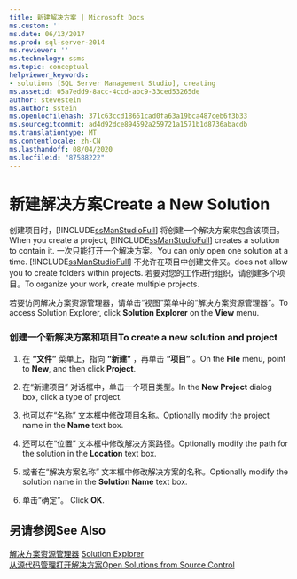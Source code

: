 ```yaml
---
title: 新建解决方案 | Microsoft Docs
ms.custom: ''
ms.date: 06/13/2017
ms.prod: sql-server-2014
ms.reviewer: ''
ms.technology: ssms
ms.topic: conceptual
helpviewer_keywords:
- solutions [SQL Server Management Studio], creating
ms.assetid: 05a7edd9-8acc-4ccd-abc9-33ced53265de
author: stevestein
ms.author: sstein
ms.openlocfilehash: 371c63ccd18661cad0fa63a19bca487ceb6f3b33
ms.sourcegitcommit: ad4d92dce894592a259721a1571b1d8736abacdb
ms.translationtype: MT
ms.contentlocale: zh-CN
ms.lasthandoff: 08/04/2020
ms.locfileid: "87588222"
---
```

# <a name="create-a-new-solution"></a><span data-ttu-id="3eaeb-102">新建解决方案</span><span class="sxs-lookup"><span data-stu-id="3eaeb-102">Create a New Solution</span></span>
  <span data-ttu-id="3eaeb-103">创建项目时，[!INCLUDE[ssManStudioFull](../../includes/ssmanstudiofull-md.md)] 将创建一个解决方案来包含该项目。</span><span class="sxs-lookup"><span data-stu-id="3eaeb-103">When you create a project, [!INCLUDE[ssManStudioFull](../../includes/ssmanstudiofull-md.md)] creates a solution to contain it.</span></span> <span data-ttu-id="3eaeb-104">一次只能打开一个解决方案。</span><span class="sxs-lookup"><span data-stu-id="3eaeb-104">You can only open one solution at a time.</span></span> [!INCLUDE[ssManStudioFull](../../includes/ssmanstudiofull-md.md)] <span data-ttu-id="3eaeb-105">不允许在项目中创建文件夹。</span><span class="sxs-lookup"><span data-stu-id="3eaeb-105">does not allow you to create folders within projects.</span></span> <span data-ttu-id="3eaeb-106">若要对您的工作进行组织，请创建多个项目。</span><span class="sxs-lookup"><span data-stu-id="3eaeb-106">To organize your work, create multiple projects.</span></span>  
  
 <span data-ttu-id="3eaeb-107">若要访问解决方案资源管理器，请单击“视图”菜单中的“解决方案资源管理器”。</span><span class="sxs-lookup"><span data-stu-id="3eaeb-107">To access Solution Explorer, click **Solution Explorer** on the **View** menu.</span></span>  
  
### <a name="to-create-a-new-solution-and-project"></a><span data-ttu-id="3eaeb-108">创建一个新解决方案和项目</span><span class="sxs-lookup"><span data-stu-id="3eaeb-108">To create a new solution and project</span></span>  
  
1.  <span data-ttu-id="3eaeb-109">在 **“文件”** 菜单上，指向 **“新建”** ，再单击 **“项目”** 。</span><span class="sxs-lookup"><span data-stu-id="3eaeb-109">On the **File** menu, point to **New**, and then click **Project**.</span></span>  
  
2.  <span data-ttu-id="3eaeb-110">在“新建项目”  对话框中，单击一个项目类型。</span><span class="sxs-lookup"><span data-stu-id="3eaeb-110">In the **New Project** dialog box, click a type of project.</span></span>  
  
3.  <span data-ttu-id="3eaeb-111">也可以在“名称”  文本框中修改项目名称。</span><span class="sxs-lookup"><span data-stu-id="3eaeb-111">Optionally modify the project name in the **Name** text box.</span></span>  
  
4.  <span data-ttu-id="3eaeb-112">还可以在“位置”  文本框中修改解决方案路径。</span><span class="sxs-lookup"><span data-stu-id="3eaeb-112">Optionally modify the path for the solution in the **Location** text box.</span></span>  
  
5.  <span data-ttu-id="3eaeb-113">或者在“解决方案名称”  文本框中修改解决方案的名称。</span><span class="sxs-lookup"><span data-stu-id="3eaeb-113">Optionally modify the solution name in the **Solution Name** text box.</span></span>  
  
6.  <span data-ttu-id="3eaeb-114">单击“确定”。 </span><span class="sxs-lookup"><span data-stu-id="3eaeb-114">Click **OK**.</span></span>  
  
## <a name="see-also"></a><span data-ttu-id="3eaeb-115">另请参阅</span><span class="sxs-lookup"><span data-stu-id="3eaeb-115">See Also</span></span>  
 <span data-ttu-id="3eaeb-116">[解决方案资源管理器](solution-explorer.md) </span><span class="sxs-lookup"><span data-stu-id="3eaeb-116">[Solution Explorer](solution-explorer.md) </span></span>  
 [<span data-ttu-id="3eaeb-117">从源代码管理打开解决方案</span><span class="sxs-lookup"><span data-stu-id="3eaeb-117">Open Solutions from Source Control</span></span>](../../database-engine/open-solutions-from-source-control.md)  
  
  
